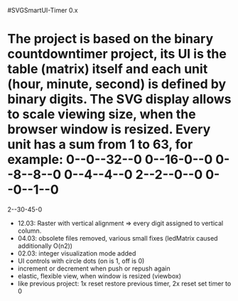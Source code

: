 #SVGSmartUI-Timer 0.x

The project is based on the binary countdowntimer project, its UI is the table (matrix) itself and each unit (hour, minute, second) is defined by binary digits. The SVG display allows to scale viewing size, when the browser window is resized. Every unit has a sum from 1 to 63, for example:
0--0--32--0
0--16-0--0
0--8--8--0
0--4--4--0
2--2--0--0
0--0--1--0
=
2--30-45-0

+ 12.03: Raster with vertical alignment => every digit assigned to vertical column.
+ 04.03: obsolete files removed, various small fixes (ledMatrix caused additionally O(n2))
+ 02.03: integer visualization mode added
+ UI controls with circle dots (on is 1, off is 0)
+ increment or decrement when push or repush again
+ elastic, flexible view, when window is resized (viewbox)
+ like previous project: 1x reset restore previous timer, 2x reset set timer to 0